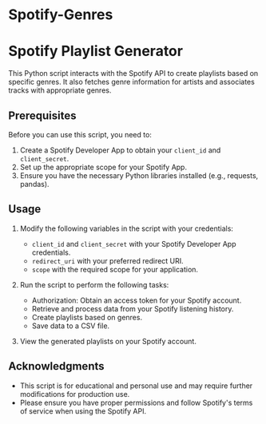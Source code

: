 # Spotify-Genres

# Spotify Playlist Generator

This Python script interacts with the Spotify API to create playlists based on specific genres. It also fetches genre information for artists and associates tracks with appropriate genres.

## Prerequisites

Before you can use this script, you need to:

1. Create a Spotify Developer App to obtain your `client_id` and `client_secret`.
2. Set up the appropriate scope for your Spotify App.
3. Ensure you have the necessary Python libraries installed (e.g., requests, pandas).

## Usage

1. Modify the following variables in the script with your credentials:
   - `client_id` and `client_secret` with your Spotify Developer App credentials.
   - `redirect_uri` with your preferred redirect URI.
   - `scope` with the required scope for your application.

2. Run the script to perform the following tasks:
   - Authorization: Obtain an access token for your Spotify account.
   - Retrieve and process data from your Spotify listening history.
   - Create playlists based on genres.
   - Save data to a CSV file.

3. View the generated playlists on your Spotify account.

## Acknowledgments

- This script is for educational and personal use and may require further modifications for production use.
- Please ensure you have proper permissions and follow Spotify's terms of service when using the Spotify API.

